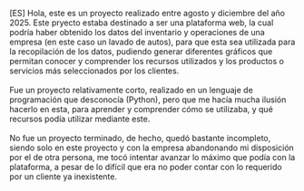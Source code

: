 [ES] 
Hola, este es un proyecto realizado entre agosto y diciembre del año 2025. Este pryecto estaba destinado a ser una plataforma web, la cual podría haber obtenido los datos del inventario y operaciones de una empresa (en este caso un lavado de autos), para que esta sea utilizada para la recopilación de los datos, pudiendo generar diferentes gráficos que permitan conocer y comprender los recursos utilizados y los productos o servicios más seleccionados por los clientes. <br> <br>
Fue un proyecto relativamente corto, realizado en un lenguaje de programación que desconocía (Python), pero que me hacía mucha ilusión hacerlo en esta, para aprender y comprender cómo se utilizaba, y qué recursos podía utilizar mediante este. <br> <br>
No fue un proyecto terminado, de hecho, quedó bastante incompleto, siendo solo en este proyecto y con la empresa abandonando mi disposición por el de otra persona, me tocó intentar avanzar lo máximo que podía con la plataforma, a pesar de lo difícil que era no poder contar con lo requerido por un cliente ya inexistente.
